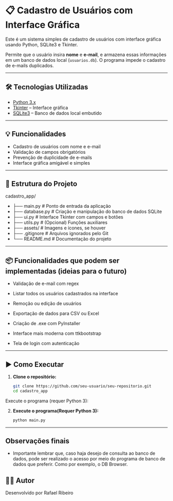 # 📋 Cadastro de Usuários com Interface Gráfica

Este é um sistema simples de cadastro de usuários com interface gráfica usando Python, SQLite3 e Tkinter.

Permite que o usuário insira **nome** e **e-mail**, e armazena essas informações em um banco de dados local (`usuarios.db`). O programa impede o cadastro de e-mails duplicados.

---

## 🛠 Tecnologias Utilizadas

- [Python 3.x](https://www.python.org/)
- [Tkinter](https://docs.python.org/3/library/tkinter.html) – Interface gráfica
- [SQLite3](https://www.sqlite.org/index.html) – Banco de dados local embutido

---

## 💡 Funcionalidades

- Cadastro de usuários com nome e e-mail
- Validação de campos obrigatórios
- Prevenção de duplicidade de e-mails
- Interface gráfica amigável e simples

---

## 🧩 Estrutura do Projeto
cadastro_app/
- ├── main.py # Ponto de entrada da aplicação
- ├── database.py # Criação e manipulação do banco de dados SQLite
- ├── ui.py # Interface Tkinter com campos e botões
- ├── utils.py # (Opcional) Funções auxiliares
- ├── assets/ # Imagens e ícones, se houver
- ├── .gitignore # Arquivos ignorados pelo Git
- └── README.md # Documentação do projeto

---

## 📦 Funcionalidades que podem ser implementadas (ideias para o futuro)
- Validação de e-mail com regex

- Listar todos os usuários cadastrados na interface

- Remoção ou edição de usuários

- Exportação de dados para CSV ou Excel

- Criação de .exe com PyInstaller

- Interface mais moderna com ttkbootstrap

- Tela de login com autenticação

---

## ▶️ Como Executar

1. **Clone o repositório:**
   ```bash
   git clone https://github.com/seu-usuario/seu-repositorio.git
   cd cadastro_app
Execute o programa (requer Python 3):

2. **Execute o programa(Requer Python 3):**
   ```bash
   python main.py
---
## Observações finais
- Importante lembrar que, caso haja desejo de consulta ao banco de dados, pode ser realizado o acesso por meio do programa de banco de dados que preferir. Como por exemplo, o DB Browser.

## 🧑‍💻 Autor
Desenvolvido por Rafael Ribeiro


